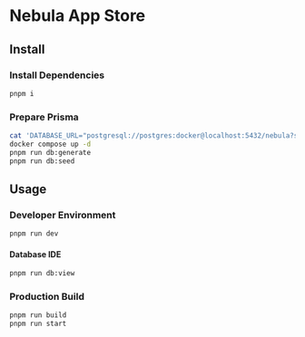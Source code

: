 # Nebula App Store

## Install

### Install Dependencies

```bash
pnpm i
```

### Prepare Prisma

```bash
cat 'DATABASE_URL="postgresql://postgres:docker@localhost:5432/nebula?schema=public' > .env
docker compose up -d
pnpm run db:generate
pnpm run db:seed
```

## Usage

### Developer Environment

```bash
pnpm run dev
```

#### Database IDE

```bash
pnpm run db:view
```

### Production Build

```bash
pnpm run build
pnpm run start
```
